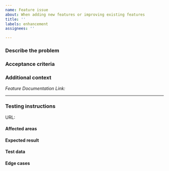 ```yaml
---
name: Feature issue
about: When adding new features or improving existing features
title: ''
labels: enhancement
assignees: ''

---
```


<!--
Check the following when creating an issue:
* Did you add a proper title?
  * Start with a verb e.g. _Fix_ or _Update_ (imperative mood)
  * Only a capital at the start of the title (except for brand names e.g. _GitHub_)
  * No punctuation
* Did you add it in the right project ([Development](https://github.com/orgs/Phished-BV/projects/2/views/1))?
* Did you add the correct labels?
-->

### Describe the problem
<!-- What exactly are we trying to fix/improve -->

### Acceptance criteria
<!-- High level, leaving the details of affected areas and expected results in the testing instructions below -->

### Additional context
*Feature Documentation Link:* 

<!-- Notion links, Figma documents, screenshots, videos -->

---

### Testing instructions
<!-- No need to reiterate details from Notion or Figma if relevant links are provided -->

URL: 

#### Affected areas
<!-- These are usually specific UI pages, but could also be file exports, webhooks logged, etc. -->

#### Expected result
<!-- Only when non-obvious, exactly what to check where e.g. this column in that table -->

#### Test data
<!-- Database tables, SQL query to run, sample data to use, environment variables, feature flags, Postman collection, permissions -->

#### Edge cases
<!-- Non-happy paths that should be tested -->
